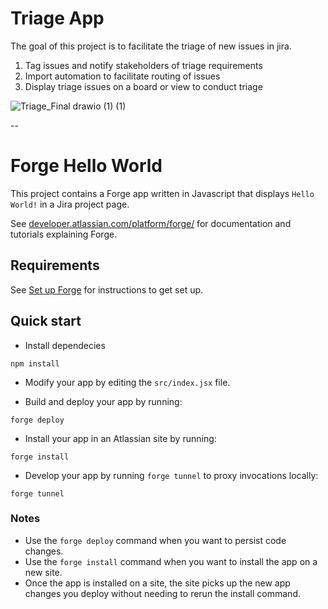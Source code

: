 # Triage App
The goal of this project is to facilitate the triage of new issues in jira.

1. Tag issues and notify stakeholders of triage requirements
2. Import automation to facilitate routing of issues
3. Display triage issues on a board or view to conduct triage

![Triage_Final drawio (1) (1)](https://user-images.githubusercontent.com/25650185/173466827-72c374ed-4107-43b7-b6ec-0ae50f4bb85a.png)


--

# Forge Hello World

This project contains a Forge app written in Javascript that displays `Hello World!` in a Jira project page. 

See [developer.atlassian.com/platform/forge/](https://developer.atlassian.com/platform/forge) for documentation and tutorials explaining Forge.

## Requirements

See [Set up Forge](https://developer.atlassian.com/platform/forge/set-up-forge/) for instructions to get set up.

## Quick start
- Install dependecies
```
npm install
```
- Modify your app by editing the `src/index.jsx` file.

- Build and deploy your app by running:
```
forge deploy
```

- Install your app in an Atlassian site by running:
```
forge install
```

- Develop your app by running `forge tunnel` to proxy invocations locally:
```
forge tunnel
```

### Notes
- Use the `forge deploy` command when you want to persist code changes.
- Use the `forge install` command when you want to install the app on a new site.
- Once the app is installed on a site, the site picks up the new app changes you deploy without needing to rerun the install command.

